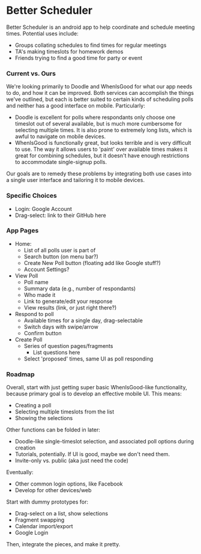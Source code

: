 # Better Scheduler

Better Scheduler is an android app to help coordinate and schedule meeting times.  Potential uses include:

  - Groups collating schedules to find times for regular meetings
  - TA's making timeslots for homework demos
  - Friends trying to find a good time for party or event

### Current vs. Ours

We're looking primarily to Doodle and WhenIsGood for what our app needs to do, and how it can be improved.  Both services can accomplish the things we've outlined, but each is better suited to certain kinds of scheduling polls and neither has a good interface on mobile.  Particularly:

  - Doodle is excellent for polls where respondants only choose one timeslot out of several available, but is much more cumbersome for selecting multiple times.  It is also prone to extremely long lists, which is awful to navigate on mobile devices.
  - WhenIsGood is functionally great, but looks terrible and is very difficult to use.  The way it allows users to 'paint' over available times makes it great for combining schedules, but it doesn't have enough restrictions to accommodate single-signup polls.

Our goals are to remedy these problems by integrating both use cases into a single user interface and tailoring it to mobile devices.

### Specific Choices

- Login: Google Account
- Drag-select: link to their GitHub here

### App Pages

- Home:
  - List of all polls user is part of
  - Search button (on menu bar?)
  - Create New Poll button (floating add like Google stuff?)
  - Account Settings?
- View Poll
  - Poll name
  - Summary data (e.g., number of respondants)
  - Who made it
  - Link to generate/edit your response
  - View results (link, or just right there?)
- Respond to poll
  - Available times for a single day, drag-selectable
  - Switch days with swipe/arrow
  - Confirm button
- Create Poll
  - Series of question pages/fragments
    - List questions here
  - Select 'proposed' times, same UI as poll responding

### Roadmap

Overall, start with just getting super basic WhenIsGood-like functionality, because primary goal is to develop an effective mobile UI.  This means:
  - Creating a poll
  - Selecting multiple timeslots from the list
  - Showing the selections

Other functions can be folded in later:
  - Doodle-like single-timeslot selection, and associated poll options during creation
  - Tutorials, potentially.  If UI is good, maybe we don't need them.
  - Invite-only vs. public (aka just need the code)

Eventually:
  - Other common login options, like Facebook
  - Develop for other devices/web

Start with dummy prototypes for:

  - Drag-select on a list, show selections
  - Fragment swapping
  - Calendar import/export
  - Google Login

Then, integrate the pieces, and make it pretty.
